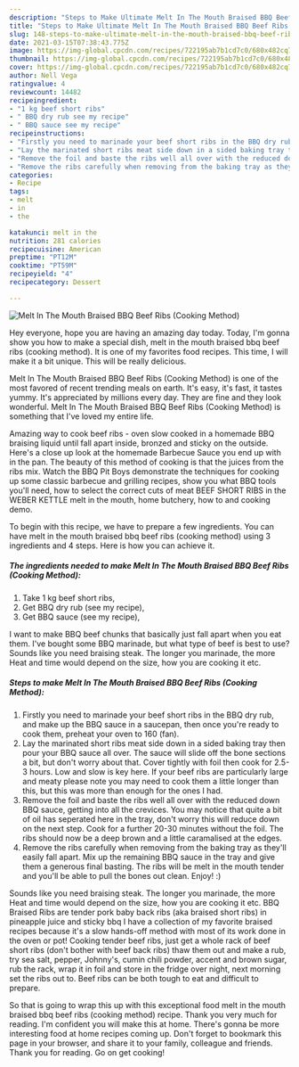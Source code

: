 ```yaml
---
description: "Steps to Make Ultimate Melt In The Mouth Braised BBQ Beef Ribs (Cooking Method)"
title: "Steps to Make Ultimate Melt In The Mouth Braised BBQ Beef Ribs (Cooking Method)"
slug: 148-steps-to-make-ultimate-melt-in-the-mouth-braised-bbq-beef-ribs-cooking-method
date: 2021-03-15T07:38:43.775Z
image: https://img-global.cpcdn.com/recipes/722195ab7b1cd7c0/680x482cq70/melt-in-the-mouth-braised-bbq-beef-ribs-cooking-method-recipe-main-photo.jpg
thumbnail: https://img-global.cpcdn.com/recipes/722195ab7b1cd7c0/680x482cq70/melt-in-the-mouth-braised-bbq-beef-ribs-cooking-method-recipe-main-photo.jpg
cover: https://img-global.cpcdn.com/recipes/722195ab7b1cd7c0/680x482cq70/melt-in-the-mouth-braised-bbq-beef-ribs-cooking-method-recipe-main-photo.jpg
author: Nell Vega
ratingvalue: 4
reviewcount: 14482
recipeingredient:
- "1 kg beef short ribs"
- " BBQ dry rub see my recipe"
- " BBQ sauce see my recipe"
recipeinstructions:
- "Firstly you need to marinade your beef short ribs in the BBQ dry rub, and make up the BBQ sauce in a saucepan, then once you&#39;re ready to cook them, preheat your oven to 160 (fan)."
- "Lay the marinated short ribs meat side down in a sided baking tray then pour your BBQ sauce all over. The sauce will slide off the bone sections a bit, but don&#39;t worry about that. Cover tightly with foil then cook for 2.5-3 hours. Low and slow is key here. If your beef ribs are particularly large and meaty please note you may need to cook them a little longer than this, but this was more than enough for the ones I had."
- "Remove the foil and baste the ribs well all over with the reduced down BBQ sauce, getting into all the crevices. You may notice that quite a bit of oil has seperated here in the tray, don&#39;t worry this will reduce down on the next step. Cook for a further 20-30 minutes without the foil. The ribs should now be a deep brown and a little caramalised at the edges."
- "Remove the ribs carefully when removing from the baking tray as they&#39;ll easily fall apart. Mix up the remaining BBQ sauce in the tray and give them a generous final basting. The ribs will be melt in the mouth tender and you&#39;ll be able to pull the bones out clean. Enjoy! :)"
categories:
- Recipe
tags:
- melt
- in
- the

katakunci: melt in the 
nutrition: 281 calories
recipecuisine: American
preptime: "PT12M"
cooktime: "PT59M"
recipeyield: "4"
recipecategory: Dessert

---
```



![Melt In The Mouth Braised BBQ Beef Ribs (Cooking Method)](https://img-global.cpcdn.com/recipes/722195ab7b1cd7c0/680x482cq70/melt-in-the-mouth-braised-bbq-beef-ribs-cooking-method-recipe-main-photo.jpg)

Hey everyone, hope you are having an amazing day today. Today, I'm gonna show you how to make a special dish, melt in the mouth braised bbq beef ribs (cooking method). It is one of my favorites food recipes. This time, I will make it a bit unique. This will be really delicious.

Melt In The Mouth Braised BBQ Beef Ribs (Cooking Method) is one of the most favored of recent trending meals on earth. It's easy, it's fast, it tastes yummy. It's appreciated by millions every day. They are fine and they look wonderful. Melt In The Mouth Braised BBQ Beef Ribs (Cooking Method) is something that I've loved my entire life.

Amazing way to cook beef ribs - oven slow cooked in a homemade BBQ braising liquid until fall apart inside, bronzed and sticky on the outside. Here&#39;s a close up look at the homemade Barbecue Sauce you end up with in the pan. The beauty of this method of cooking is that the juices from the ribs mix. Watch the BBQ Pit Boys demonstrate the techniques for cooking up some classic barbecue and grilling recipes, show you what BBQ tools you&#39;ll need, how to select the correct cuts of meat BEEF SHORT RIBS in the WEBER KETTLE melt in the mouth, home butchery, how to and cooking demo.


To begin with this recipe, we have to prepare a few ingredients. You can have melt in the mouth braised bbq beef ribs (cooking method) using 3 ingredients and 4 steps. Here is how you can achieve it.

<!--inarticleads1-->

##### The ingredients needed to make Melt In The Mouth Braised BBQ Beef Ribs (Cooking Method):

1. Take 1 kg beef short ribs,
1. Get  BBQ dry rub (see my recipe),
1. Get  BBQ sauce (see my recipe),


I want to make BBQ beef chunks that basically just fall apart when you eat them. I&#39;ve bought some BBQ marinade, but what type of beef is best to use? Sounds like you need braising steak. The longer you marinade, the more Heat and time would depend on the size, how you are cooking it etc. 

<!--inarticleads2-->

##### Steps to make Melt In The Mouth Braised BBQ Beef Ribs (Cooking Method):

1. Firstly you need to marinade your beef short ribs in the BBQ dry rub, and make up the BBQ sauce in a saucepan, then once you&#39;re ready to cook them, preheat your oven to 160 (fan).
1. Lay the marinated short ribs meat side down in a sided baking tray then pour your BBQ sauce all over. The sauce will slide off the bone sections a bit, but don&#39;t worry about that. Cover tightly with foil then cook for 2.5-3 hours. Low and slow is key here. If your beef ribs are particularly large and meaty please note you may need to cook them a little longer than this, but this was more than enough for the ones I had.
1. Remove the foil and baste the ribs well all over with the reduced down BBQ sauce, getting into all the crevices. You may notice that quite a bit of oil has seperated here in the tray, don&#39;t worry this will reduce down on the next step. Cook for a further 20-30 minutes without the foil. The ribs should now be a deep brown and a little caramalised at the edges.
1. Remove the ribs carefully when removing from the baking tray as they&#39;ll easily fall apart. Mix up the remaining BBQ sauce in the tray and give them a generous final basting. The ribs will be melt in the mouth tender and you&#39;ll be able to pull the bones out clean. Enjoy! :)


Sounds like you need braising steak. The longer you marinade, the more Heat and time would depend on the size, how you are cooking it etc. BBQ Braised Ribs are tender pork baby back ribs (aka braised short ribs) in pineapple juice and sticky bbq I have a collection of my favorite braised recipes because it&#39;s a slow hands-off method with most of its work done in the oven or pot! Cooking tender beef ribs, just get a whole rack of beef short ribs (don&#39;t bother with beef back ribs) thaw them out and make a rub, try sea salt, pepper, Johnny&#39;s, cumin chili powder, accent and brown sugar, rub the rack, wrap it in foil and store in the fridge over night, next morning set the ribs out to. Beef ribs can be both tough to eat and difficult to prepare. 

So that is going to wrap this up with this exceptional food melt in the mouth braised bbq beef ribs (cooking method) recipe. Thank you very much for reading. I'm confident you will make this at home. There's gonna be more interesting food at home recipes coming up. Don't forget to bookmark this page in your browser, and share it to your family, colleague and friends. Thank you for reading. Go on get cooking!
